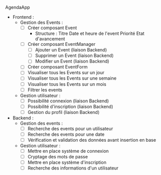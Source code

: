 AgendaApp

- Frontend :
    - Gestion des Events :
        - [ ] Créer composant Event
            - Structure : Titre
                          Date et heure de l'event
                          Priorité
                          Etat d'avancement
        - [ ] Créer composant EventManager
            - [ ] Ajouter un Event (liaison Backend)
            - [ ] Supprimer un Event (liaison Backend)
            - [ ] Modifier un Event (liaison Backend)
        - [ ] Créer composant EventForm
        - [ ] Visualiser tous les Events sur un jour
        - [ ] Visualiser tous les Events sur une semaine
        - [ ] Visualiser tous les Events sur un mois
        - [ ] Filtrer les events

    - Gestion utilisateur :
        - [ ] Possibilité connexion (liaison Backend)
        - [ ] Possibilité d'inscription (liaison Backend)
        - [ ] Gestion du profil (liaison Backend)

- Backend :
    - Gestion des events :
        - [ ] Recherche des events pour un utilisateur
        - [ ] Recherche des events pour une date
        - [ ] Vérification et validation des données avant insertion en base
    
    - Gestion utilisateur :
        - [ ] Mettre en place système de connexion
        - [ ] Cryptage des mots de passe
        - [ ] Mettre en place système d'inscription
        - [ ] Recherche des informations d'un utilisateur
